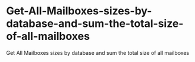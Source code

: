 # Get-All-Mailboxes-sizes-by-database-and-sum-the-total-size-of-all-mailboxes
Get All  Mailboxes sizes by database and sum the total size of all mailboxes
